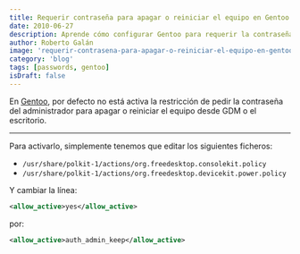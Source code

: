 ```yaml
---
title: Requerir contraseña para apagar o reiniciar el equipo en Gentoo
date: 2010-06-27
description: Aprende cómo configurar Gentoo para requerir la contraseña de administrador al apagar o reiniciar el equipo, mejorando la seguridad del sistema.
author: Roberto Galán
image: 'requerir-contrasena-para-apagar-o-reiniciar-el-equipo-en-gentoo'
category: 'blog'
tags: [passwords, gentoo]
isDraft: false
---
```


En [Gentoo](http://www.gentoo.org), por defecto no está activa la restricción de pedir la contraseña del administrador
para apagar o reiniciar el equipo desde GDM o el escritorio.

---

Para activarlo, simplemente tenemos que editar los siguientes ficheros:

- `/usr/share/polkit-1/actions/org.freedesktop.consolekit.policy`
- `/usr/share/polkit-1/actions/org.freedesktop.devicekit.power.policy`

Y cambiar la línea:

```xml
<allow_active>yes</allow_active>
```

por:

```xml
<allow_active>auth_admin_keep</allow_active>
```
